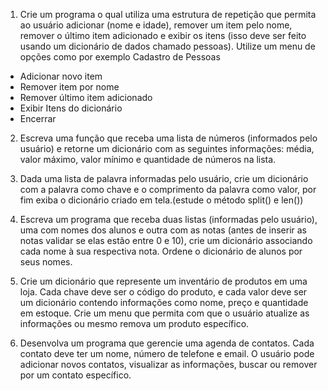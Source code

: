 1. Crie um programa o qual utiliza uma estrutura de repetição que permita ao usuário adicionar (nome e idade), remover um item pelo nome, remover o último item adicionado e exibir os itens  (isso deve ser feito usando um dicionário de dados  chamado pessoas). Utilize um menu de opções como por exemplo
Cadastro de Pessoas
- Adicionar novo item
- Remover item por nome
- Remover último item adicionado
- Exibir Itens do dicionário
- Encerrar

2. Escreva uma função que receba uma lista de números (informados pelo usuário) e retorne um dicionário com as seguintes informações: média, valor máximo, valor mínimo e quantidade de números na lista.

3. Dada uma lista de palavra informadas pelo usuário, crie um dicionário com a palavra como chave e o comprimento da palavra como valor, por fim exiba o dicionário criado em tela.(estude o método split() e len())

4. Escreva um programa que receba duas listas (informadas pelo usuário), uma com nomes dos alunos e outra com as notas (antes de inserir as notas validar se elas estão entre 0 e 10), crie um dicionário associando cada nome à sua respectiva nota. Ordene o dicionário de alunos por seus nomes.

5. Crie um dicionário que represente um inventário de produtos em uma loja. Cada chave deve ser o código do produto, e cada valor deve ser um dicionário contendo informações como nome, preço e quantidade em estoque. Crie um menu que permita com que o usuário atualize as informações ou mesmo remova um produto específico.

6. Desenvolva um programa que gerencie uma agenda de contatos. Cada contato deve ter um nome, número de telefone e email. O usuário pode adicionar novos contatos, visualizar as informações, buscar ou remover por um contato específico.



